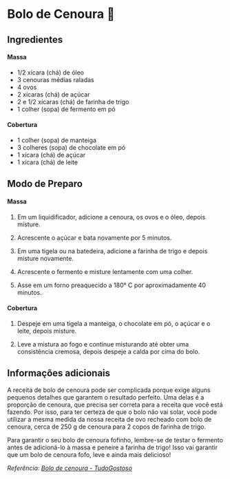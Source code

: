 # Bolo de Cenoura :moon_cake:

## Ingredientes
#### Massa
- 1/2 xícara (chá) de óleo
- 3 cenouras médias raladas
- 4 ovos
- 2 xícaras (chá) de açúcar
- 2 e 1/2 xícaras (chá) de farinha de trigo
- 1 colher (sopa) de fermento em pó

#### Cobertura
- 1 colher (sopa) de manteiga
- 3 colheres (sopa) de chocolate em pó
- 1 xícara (chá) de açúcar
- 1 xícara (chá) de leite

## Modo de Preparo
#### Massa
1. Em um liquidificador, adicione a cenoura, os ovos e o óleo, depois misture.

1. Acrescente o açúcar e bata novamente por 5 minutos.

1. Em uma tigela ou na batedeira, adicione a farinha de trigo e depois misture novamente.

1. Acrescente o fermento e misture lentamente com uma colher.

1. Asse em um forno preaquecido a 180° C por aproximadamente 40 minutos.
#### Cobertura
1. Despeje em uma tigela a manteiga, o chocolate em pó, o açúcar e o leite, depois misture.

1. Leve a mistura ao fogo e continue misturando até obter uma consistência cremosa, depois despeje a calda por cima do bolo.


##  Informações adicionais
A receita de bolo de cenoura pode ser complicada porque exige alguns pequenos detalhes que garantem o resultado perfeito. Uma delas é a proporção de cenoura, que precisa ser correta para a receita que você está fazendo. Por isso, para ter certeza de que o bolo não vai solar, você pode utilizar a mesma medida da nossa receita de ovo recheado com bolo de cenoura, cerca de 250 g de cenoura para 2 copos de farinha de trigo.

Para garantir o seu bolo de cenoura fofinho, lembre-se de testar o fermento antes de adicioná-lo à massa e peneire a farinha de trigo! Isso vai garantir que um bolo de cenoura fofo, leve e ainda mais delicioso! 



*Referência: [Bolo de cenoura - TudoGostoso](https://www.tudogostoso.com.br/receita/23-bolo-de-cenoura.html)*